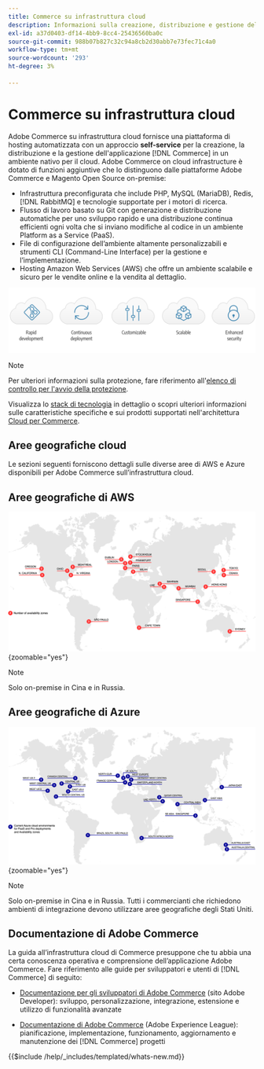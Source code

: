 ```yaml
---
title: Commerce su infrastruttura cloud
description: Informazioni sulla creazione, distribuzione e gestione dell’infrastruttura cloud per Commerce.
exl-id: a37d0403-df14-4bb9-8cc4-25436560ba0c
source-git-commit: 988b07b827c32c94a8cb2d30abb7e73fec71c4a0
workflow-type: tm+mt
source-wordcount: '293'
ht-degree: 3%

---
```



# Commerce su infrastruttura cloud

Adobe Commerce su infrastruttura cloud fornisce una piattaforma di hosting automatizzata con un approccio **self-service** per la creazione, la distribuzione e la gestione dell&#39;applicazione [!DNL Commerce] in un ambiente nativo per il cloud. Adobe Commerce on cloud infrastructure è dotato di funzioni aggiuntive che lo distinguono dalle piattaforme Adobe Commerce e Magento Open Source on-premise:

- Infrastruttura preconfigurata che include PHP, MySQL (MariaDB), Redis, [!DNL RabbitMQ] e tecnologie supportate per i motori di ricerca.
- Flusso di lavoro basato su Git con generazione e distribuzione automatiche per uno sviluppo rapido e una distribuzione continua efficienti ogni volta che si inviano modifiche al codice in un ambiente Platform as a Service (PaaS).
- File di configurazione dell’ambiente altamente personalizzabili e strumenti CLI (Command-Line Interface) per la gestione e l’implementazione.
- Hosting Amazon Web Services (AWS) che offre un ambiente scalabile e sicuro per le vendite online e la vendita al dettaglio.

![Vantaggi per il cloud](../assets/CloudBenefits.svg)

>[!NOTE]
>
>Per ulteriori informazioni sulla protezione, fare riferimento all&#39;[elenco di controllo per l&#39;avvio della protezione](https://experienceleague.adobe.com/en/docs/commerce-on-cloud/user-guide/launch/checklist#security-configuration).

Visualizza lo [stack di tecnologia](architecture/tech-stack.md) in dettaglio o scopri ulteriori informazioni sulle caratteristiche specifiche e sui prodotti supportati nell&#39;architettura [Cloud per Commerce](architecture/cloud-architecture.md).

<div id="recs-overview-body-1"></div>
<div id="recs-overview-body-2"></div>
<div id="recs-overview-body-3"></div>
<div id="recs-overview-body-4"></div>
<div id="recs-overview-body-5"></div>
<div id="recs-overview-body-6"></div>

## Aree geografiche cloud

Le sezioni seguenti forniscono dettagli sulle diverse aree di AWS e Azure disponibili per Adobe Commerce sull’infrastruttura cloud.

## Aree geografiche di AWS

![Diagramma che mostra le aree geografiche di AWS](../assets/aws-regions.svg){zoomable="yes"}

>[!NOTE]
>
> Solo on-premise in Cina e in Russia.

## Aree geografiche di Azure

![Diagramma che mostra le aree geografiche di Azure](../assets/azure-regions.svg){zoomable="yes"}

>[!NOTE]
>
> Solo on-premise in Cina e in Russia. Tutti i commercianti che richiedono ambienti di integrazione devono utilizzare aree geografiche degli Stati Uniti.

## Documentazione di Adobe Commerce

La guida all’infrastruttura cloud di Commerce presuppone che tu abbia una certa conoscenza operativa e comprensione dell’applicazione Adobe Commerce. Fare riferimento alle guide per sviluppatori e utenti di [!DNL Commerce] di seguito:

- [Documentazione per gli sviluppatori di Adobe Commerce](https://developer.adobe.com/commerce/docs/) (sito Adobe Developer): sviluppo, personalizzazione, integrazione, estensione e utilizzo di funzionalità avanzate

- [Documentazione di Adobe Commerce](https://experienceleague.adobe.com/docs/commerce.html) (Adobe Experience League): pianificazione, implementazione, funzionamento, aggiornamento e manutenzione dei [!DNL Commerce] progetti

{{$include /help/_includes/templated/whats-new.md}}

<!-- Last updated from includes: 2025-09-19 20:32:03 -->
